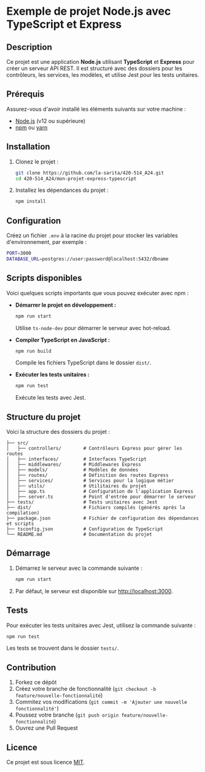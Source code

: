 # Exemple de projet Node.js avec TypeScript et Express

## Description

Ce projet est une application **Node.js** utilisant **TypeScript** et **Express** pour créer un serveur API REST. Il est structuré avec des dossiers pour les contrôleurs, les services, les modèles, et utilise Jest pour les tests unitaires.

## Prérequis

Assurez-vous d'avoir installé les éléments suivants sur votre machine :

- [Node.js](https://nodejs.org/en/) (v12 ou supérieure)
- [npm](https://www.npmjs.com/) ou [yarn](https://yarnpkg.com/)

## Installation

1. Clonez le projet :

   ```bash
   git clone https://github.com/la-sarita/420-514_A24.git
   cd 420-514_A24/mon-projet-express-typescript

   ```

2. Installez les dépendances du projet :

   ```bash
   npm install
   ```

## Configuration

Créez un fichier `.env` à la racine du projet pour stocker les variables d'environnement, par exemple :

```bash
PORT=3000
DATABASE_URL=postgres://user:password@localhost:5432/dbname
```

## Scripts disponibles

Voici quelques scripts importants que vous pouvez exécuter avec npm :

- **Démarrer le projet en développement :**

   ```bash
   npm run start
   ```

   Utilise `ts-node-dev` pour démarrer le serveur avec hot-reload.

- **Compiler TypeScript en JavaScript :**

   ```bash
   npm run build
   ```

   Compile les fichiers TypeScript dans le dossier `dist/`.

- **Exécuter les tests unitaires :**

   ```bash
   npm run test
   ```

   Exécute les tests avec Jest.

## Structure du projet

Voici la structure des dossiers du projet :

```
├── src/
│   ├── controllers/        # Contrôleurs Express pour gérer les routes
│   ├── interfaces/         # Interfaces TypeScript
│   ├── middlewares/        # Middlewares Express
│   ├── models/             # Modèles de données
│   ├── routes/             # Définition des routes Express
│   ├── services/           # Services pour la logique métier
│   ├── utils/              # Utilitaires du projet
│   ├── app.ts              # Configuration de l'application Express
│   ├── server.ts           # Point d'entrée pour démarrer le serveur
├── tests/                  # Tests unitaires avec Jest
├── dist/                   # Fichiers compilés (générés après la compilation)
├── package.json            # Fichier de configuration des dépendances et scripts
├── tsconfig.json           # Configuration de TypeScript
└── README.md               # Documentation du projet
```

## Démarrage

1. Démarrez le serveur avec la commande suivante :

   ```bash
   npm run start
   ```

2. Par défaut, le serveur est disponible sur [http://localhost:3000](http://localhost:3000).

## Tests

Pour exécuter les tests unitaires avec Jest, utilisez la commande suivante :

```bash
npm run test
```

Les tests se trouvent dans le dossier `tests/`.

## Contribution

1. Forkez ce dépôt
2. Créez votre branche de fonctionnalité (`git checkout -b feature/nouvelle-fonctionnalité`)
3. Commitez vos modifications (`git commit -m 'Ajouter une nouvelle fonctionnalité'`)
4. Poussez votre branche (`git push origin feature/nouvelle-fonctionnalité`)
5. Ouvrez une Pull Request

## Licence

Ce projet est sous licence [MIT](LICENSE).